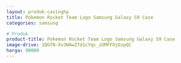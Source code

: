 ```yaml
---
layout: produk-casinghp
title: Pokemon Rocket Team Logo Samsung Galaxy S9 Case
categories: samsung

# Produk
product-title: Pokemon Rocket Team Logo Samsung Galaxy S9 Case
image-drive: 1QGfN-Xv3WAwZ7d1cYqc_zUMFFOjDzpQC
harga: 90000
---
```

